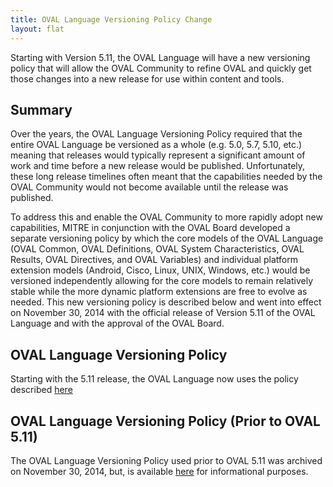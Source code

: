 ```yaml
---
title: OVAL Language Versioning Policy Change 
layout: flat
---
```


<p>Starting with Version 5.11, the OVAL Language will have a new versioning 
policy that will allow the OVAL Community to refine OVAL and quickly get those 
changes into a new release for use within content and tools.</p>

<h2>Summary</h2>

<p>Over the years, the OVAL Language Versioning Policy required that the entire 
OVAL Language be versioned as a whole (e.g. 5.0, 5.7, 5.10, etc.) meaning that 
releases would typically represent a significant amount of work and time before 
a new release would be published.  Unfortunately, these long release timelines 
often meant that the capabilities needed by the OVAL Community would not become 
available until the release was published.</p>

<p>To address this and enable the OVAL 
Community to more rapidly adopt new capabilities, MITRE in conjunction with the 
OVAL Board developed a separate versioning policy by which the core models of 
the OVAL Language (OVAL Common, OVAL Definitions, OVAL System Characteristics, 
OVAL Results, OVAL Directives, and OVAL Variables) and individual platform 
extension models (Android, Cisco, Linux, UNIX, Windows, etc.) would be 
versioned independently allowing for the core models to remain relatively stable 
while the more dynamic platform extensions are free to evolve as needed.  This 
new versioning policy is described below and went into effect on November 30, 2014 
with the official release of Version 5.11 of the OVAL Language and with the 
approval of the OVAL Board.</p>

<h2>OVAL Language Versioning Policy</h2>

<p>Starting with the 5.11 release, the OVAL Language now uses the policy described
<a href="./">here</a></p>

<h2>OVAL Language Versioning Policy (Prior to OVAL 5.11)</h2>

<p>The OVAL Language Versioning Policy used prior to OVAL 5.11 was archived 
on November 30, 2014, but, is available <a href="oldpolicy">here</a> for 
informational purposes.</p>
